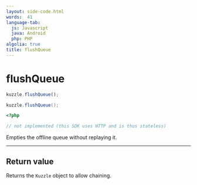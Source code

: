 ```yaml
---
layout: side-code.html
words:  41
language-tab:
  js: Javascript
  java: Android
  php: PHP
algolia: true
title: flushQueue
---
```


# flushQueue

```js
kuzzle.flushQueue();
```

```java
kuzzle.flushQueue();
```

```php
<?php

// not implemented (this SDK uses HTTP and is thus stateless)
```

Empties the offline queue without replaying it.

---

## Return value

Returns the `Kuzzle` object to allow chaining.
